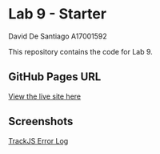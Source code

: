 # Lab 9 - Starter

David De Santiago A17001592

This repository contains the code for Lab 9.

## GitHub Pages URL
[View the live site here](https://ddesantiag0.github.io/Lab9_Starter/)

## Screenshots
[TrackJS Error Log](screenshot.png)
